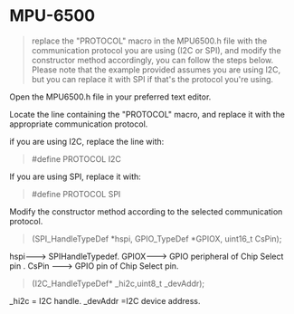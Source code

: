 # MPU-6500
> replace the "PROTOCOL" macro in the MPU6500.h file with the communication protocol you are using (I2C or SPI), 
> and modify the constructor method accordingly, you can follow the steps below. 
> Please note that the example provided assumes you are using I2C, but you can replace it with SPI if that's the protocol you're using.

Open the MPU6500.h file in your preferred text editor.

Locate the line containing the "PROTOCOL" macro, and replace it with the appropriate communication protocol.

if you are using I2C, replace the line with:
> #define PROTOCOL I2C

If you are using SPI, replace it with:
> #define PROTOCOL SPI



Modify the constructor method according to the selected communication protocol. 

>(SPI_HandleTypeDef *hspi, GPIO_TypeDef *GPIOX, uint16_t CsPin);

hspi---> SPIHandleTypedef.
GPIOX---> GPIO peripheral of Chip Select pin .
CsPin ---> GPIO pin of Chip Select pin.



>(I2C_HandleTypeDef* _hi2c,uint8_t _devAddr);

_hi2c = I2C handle.
_devAddr =I2C device address.
